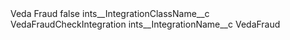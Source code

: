 <?xml version="1.0" encoding="UTF-8"?>
<CustomMetadata xmlns="http://soap.sforce.com/2006/04/metadata" xmlns:xsi="http://www.w3.org/2001/XMLSchema-instance" xmlns:xsd="http://www.w3.org/2001/XMLSchema">
    <label>Veda Fraud</label>
    <protected>false</protected>
    <values>
        <field>ints__IntegrationClassName__c</field>
        <value xsi:type="xsd:string">VedaFraudCheckIntegration</value>
    </values>
    <values>
        <field>ints__IntegrationName__c</field>
        <value xsi:type="xsd:string">VedaFraud</value>
    </values>
</CustomMetadata>
